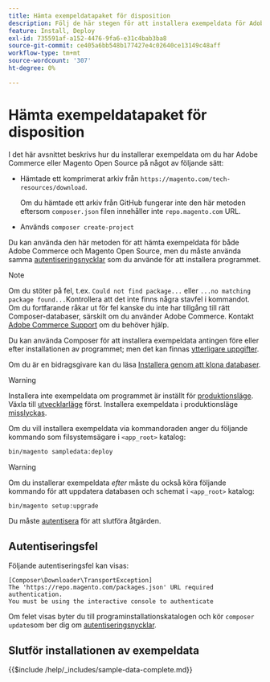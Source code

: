 ```yaml
---
title: Hämta exempeldatapaket för disposition
description: Följ de här stegen för att installera exempeldata för Adobe Commerce och Magento Open Source med Composer PHP Package Manager.
feature: Install, Deploy
exl-id: 735591af-a152-4476-9fa6-e31c4bab3ba8
source-git-commit: ce405a6bb548b177427e4c02640ce13149c48aff
workflow-type: tm+mt
source-wordcount: '307'
ht-degree: 0%

---
```


# Hämta exempeldatapaket för disposition

I det här avsnittet beskrivs hur du installerar exempeldata om du har Adobe Commerce eller Magento Open Source på något av följande sätt:

* Hämtade ett komprimerat arkiv från `https://magento.com/tech-resources/download`.

  Om du hämtade ett arkiv från GitHub fungerar inte den här metoden eftersom `composer.json` filen innehåller inte `repo.magento.com` URL.

* Används `composer create-project`

Du kan använda den här metoden för att hämta exempeldata för både Adobe Commerce och Magento Open Source, men du måste använda samma [autentiseringsnycklar](../prerequisites/authentication-keys.md) som du använde för att installera programmet.

>[!NOTE]
>
>Om du stöter på fel, t.ex. `Could not find package...` eller `...no matching package found...`Kontrollera att det inte finns några stavfel i kommandot. Om du fortfarande råkar ut för fel kanske du inte har tillgång till rätt Composer-databaser, särskilt om du använder Adobe Commerce. Kontakt [Adobe Commerce Support](https://support.magento.com/hc/en-us) om du behöver hjälp.

Du kan använda Composer för att installera exempeldata antingen före eller efter installationen av programmet; men det kan finnas [ytterligare uppgifter](remove-or-update.md).

Om du är en bidragsgivare kan du läsa [Installera genom att klona databaser](git-repositories.md).

>[!WARNING]
>
>Installera inte exempeldata om programmet är inställt för [produktionsläge](../../configuration/bootstrap/application-modes.md#production-mode). Växla till [utvecklarläge](../../configuration/bootstrap/application-modes.md#developer-mode) först. Installera exempeldata i produktionsläge [misslyckas](https://support.magento.com/hc/en-us/articles/360033824571#symptom-production-mode-trouble-samp-prod-).

Om du vill installera exempeldata via kommandoraden anger du följande kommando som filsystemsägare i `<app_root>` katalog:

```bash
bin/magento sampledata:deploy
```

>[!WARNING]
>
>Om du installerar exempeldata _efter_ måste du också köra följande kommando för att uppdatera databasen och schemat i `<app_root>` katalog:

```bash
bin/magento setup:upgrade
```

Du måste [autentisera](../prerequisites/authentication-keys.md) för att slutföra åtgärden.

## Autentiseringsfel

Följande autentiseringsfel kan visas:

```terminal
[Composer\Downloader\TransportException]
The 'https://repo.magento.com/packages.json' URL required authentication.
You must be using the interactive console to authenticate
```

Om felet visas byter du till programinstallationskatalogen och kör `composer update`som ber dig om [autentiseringsnycklar](../prerequisites/authentication-keys.md).

## Slutför installationen av exempeldata

{{$include /help/_includes/sample-data-complete.md}}
